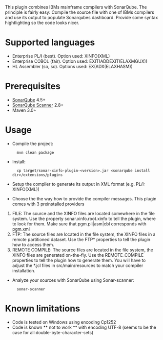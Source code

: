 This plugin combines IBMs mainframe compilers with SonarQube. The principle is fairly easy: Compile the source file with one of IBMs compilers and use its output to populate Sonarqubes dashboard. Provide some syntax hightlighting so the code looks nicer.

Supported languages
===================
* Enterprise PL/I (best). Option used: XINFO(XML)
* Enterprise COBOL (fair). Option used: EXIT(ADDEXIT(ELAXMGUX))
* HL Assembler (so, so). Options used: EX(ADX(ELAXHASM))

Prerequisites
=============
* [SonarQube](http://www.sonarqube.org/downloads/) 4.5+
* [SonarQube Scanner](http://docs.sonarqube.org/display/SCAN/Analyzing+with+SonarQube+Scanner) 2.8+
* Maven 3.0+

Usage
=====
* Compile the project:

        mvn clean package

* Install:

        cp target/sonar-xinfo-plugin-<version>.jar <sonarqube install dir>/extensions/plugins

* Setup the compiler to generate its output in XML format (e.g. PL/I: XINFO(XML))
* Choose the the way how to provide the compiler messages. This plugin comes with 3 preinstalled providers

1.  FILE: The source and the XINFO files are located somewhere in the file system. Use the property sonar.xinfo.root.xinfo to tell the plugin, where to look for them.  Make sure that pgm.pli|asm|cbl corresponds with pgm.xml
2.  FTP: The source files are located in the file system, the XINFO files in a remote partitioned dataset. Use the FTP* properties to tell the plugin how to access them. 
3.  REMOTE COMPILE: The source files are located in the file system, the XINFO files are generated on-the-fly. Use the REMOTE_COMPILE properties to tell the plugin how to generate them. You will have to adjust the *.jcl files in src/main/resources to match your compiler installation.
 
* Analyze your sources with SonarQube using Sonar-scanner:

        sonar-scanner

Known limitations
=================
* Code is tested on Windows using encoding Cp1252
* Code is known ** not to work ** with encoding UTF-8 (seems to be the case for all double-byte-character-sets)
